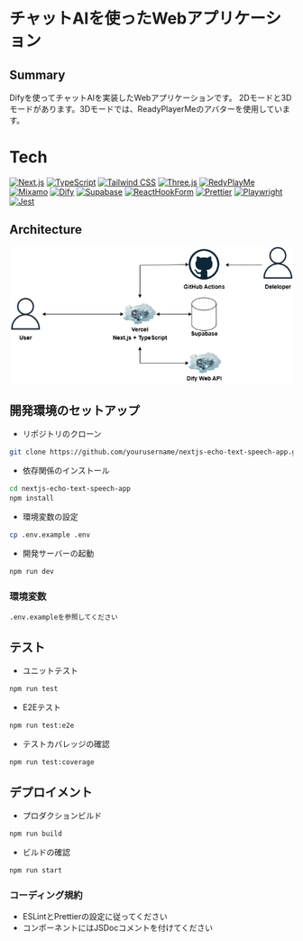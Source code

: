 # チャットAIを使ったWebアプリケーション

## Summary

Difyを使ってチャットAIを実装したWebアプリケーションです。
2Dモードと3Dモードがあります。3Dモードでは、ReadyPlayerMeのアバターを使用しています。

# Tech

[![Next.js](https://img.shields.io/badge/Next.js-000000?style=for-the-badge&logo=next.js&logoColor=white)](https://nextjs.org/)
[![TypeScript](https://img.shields.io/badge/TypeScript-007ACC?style=for-the-badge&logo=typescript&logoColor=white)](https://www.typescriptlang.org/)
[![Tailwind CSS](https://img.shields.io/badge/Tailwind_CSS-38B2AC?style=for-the-badge&logo=tailwind-css&logoColor=white)](https://tailwindcss.com/)
[![Three.js](https://img.shields.io/badge/Three.js-000000?style=for-the-badge&logo=three.js&logoColor=white)](https://threejs.org/)
[![RedyPlayMe](https://img.shields.io/badge/RedyPlayMe-000000?style=for-the-badge&logo=redyplayme&logoColor=white)](https://readyplayer.me/)
[![Mixamo](https://img.shields.io/badge/Mixamo-000000?style=for-the-badge&logo=mixamo&logoColor=white)](https://mixamo.com/)
[![Dify](https://img.shields.io/badge/Dify-000000?style=for-the-badge&logo=dify&logoColor=white)](https://dify.ai/)
[![Supabase](https://img.shields.io/badge/Supabase-000000?style=for-the-badge&logo=supabase&logoColor=white)](https://supabase.com/)
[![ReactHookForm](https://img.shields.io/badge/ReactHookForm-000000?style=for-the-badge&logo=reacthookform&logoColor=white)](https://react-hook-form.com/)
[![Prettier](https://img.shields.io/badge/Prettier-000000?style=for-the-badge&logo=prettier&logoColor=white)](https://prettier.io/)
[![Playwright](https://img.shields.io/badge/Playwright-000000?style=for-the-badge&logo=playwright&logoColor=white)](https://playwright.dev/)
[![Jest](https://img.shields.io/badge/Jest-000000?style=for-the-badge&logo=jest&logoColor=white)](https://jestjs.io/)

## Architecture

![Architecture](./design/architecture.drawio.png)

## 開発環境のセットアップ

-   リポジトリのクローン

```bash
git clone https://github.com/yourusername/nextjs-echo-text-speech-app.git
```

-   依存関係のインストール

```bash
cd nextjs-echo-text-speech-app
npm install
```

-   環境変数の設定

```bash
cp .env.example .env
```

-   開発サーバーの起動

```bash
npm run dev
```

### 環境変数

```
.env.exampleを参照してください
```

## テスト

-   ユニットテスト

```bash
npm run test
```

-   E2Eテスト

```bash
npm run test:e2e
```

-   テストカバレッジの確認

```bash
npm run test:coverage
```

## デプロイメント

-   プロダクションビルド

```bash
npm run build
```

-   ビルドの確認

```bash
npm run start
```

### コーディング規約

-   ESLintとPrettierの設定に従ってください
-   コンポーネントにはJSDocコメントを付けてください
